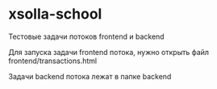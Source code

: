 # xsolla-school
Тестовые задачи потоков frontend и backend

Для запуска задачи frontend потока, нужно открыть файл frontend/transactions.html

Задачи backend потока лежат в папке backend